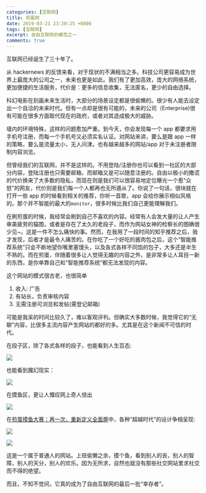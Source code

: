```yaml
---
categories: [互联网]
title: 煎蛋网
date: 2019-03-21 23:20:25 +0800
tags: [互联网]
excerpt: 自由互联网的模范之一
comments: true
---
```


互联网已经诞生了三十年了。

从 hackernews 的反馈来看，对于现状的不满相当之多。科技公司更容易成为世界上最庞大的公司之一，未来也更是如此。我们有了更加高效，庞大的网络系统，更加便捷的生活服务，代价是：更多的信息收集，无法匿名，更少的自由选择。

科幻电影在刻画未来生活时，大部分的场景设定都是很偷懒的。很少有人能去设定出一个自洽的未来时代。但有一点却是很有可能的，未来的公司（Enterprise)很有可能在很多方面取代现在的政府，或者对其造成极大的威胁。

墙内的环境特殊，这样的问题愈加严重。到今天，你会发现每一个 app 都要求用手机号注册，而每一个手机号又必须实名认证。对网站来讲，要么是跟 app 一样的策略，要么是流量太小，无人问津。也有越来越多的网站/app 对于未注册者限制内容浏览。

但曾经我们的互联网，并不是这样的。不用登陆/注册你也可以看到一社区的大部分内容，登陆注册也只需要邮箱，而邮箱又是可以随意注册的。自由以极小的撒谎的代价换来了大多数的隐私，而现在则是我们可以很容易地定位曝光一个惹“众怒”的网友，代价则是我们每一个人都再也无所遁从了。你说了一句话，很块就在打开一些 app 的时候看到相关的推荐，你听一首歌，app 会给你展示相似风格的。那个并不智能的最大的`monitor`，很多时候比我们自己更能理解我们。

在刷煎蛋的时候，我经常会刷到自己不喜欢的内容。经常有人会发大量的让人产生审美疲劳的猫图，或者是存在了太久的老段子，而作为网站女神的检察长的图确很少见~。这是一件不怎么痛快的事。然而，在我用了一段时间的知乎推荐之后，我才发现，后者才是最令人痛苦的。在你吃了一个好吃的酱肉包之后，这个“智能推荐系统”只会不断地望你嘴里塞馒头，以及各式各样不同馅的包子，大多还是半生不熟的。而在煎蛋，伴随着很多让人觉得无趣的内容之外，是非常多让人耳目一新的东西，是你单靠自己和“智能推荐系统”都无法发现的内容。

这个网站的模式很古老，也很简单

1. 收入: 广告
2. 有站长，负责审核内容
3. 无需注册可浏览和发帖(需登记邮箱)

可能是我呆的时间比较久了，难以客观评判。但确实大多数时候，我觉得它的“无聊”内容，比很多主流内容产生网站的都好的多。尤其是在这个新闻不可信的时代。

在段子区，除了各式各样的段子，也能看到人生百态:

![](https://hangyan.github.io/images/jandan/duanzi-1.png)

也能看到魔幻现实：

![](https://hangyan.github.io/images/jandan/duanzi-2.png)


在摸鱼区，更让人慨叹网上奇人倍出

![](https://hangyan.github.io/images/jandan/moyu-1.jpg)


在[煎蛋摸鱼大赛：再一次，重新定义全面屏](http://jandan.net/2018/06/08/nophone-2.html)中，各种“超越时代”的设计争相呈现:

![](https://hangyan.github.io/images/jandan/moyu-2.jpg)

![](https://hangyan.github.io/images/jandan/moyu-3.jpg)


这是一个属于普通人的网站。上班偷懒之余，摸个鱼，看到别人的丧，别人的智障，别人的天分，别人的欢乐。因为无所求，自然也就没有那些社交网站里求社交而不得的绝望。

而且，不知不觉间，它真的成为了自由互联网的最后一批“幸存者”。
